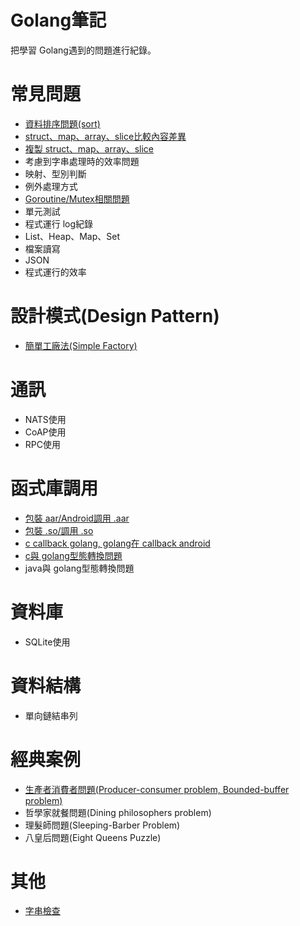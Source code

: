 # Golang筆記
把學習 Golang遇到的問題進行紀錄。

# 常見問題
 - [資料排序問題(sort)](https://github.com/lya79/Learning_Golang/tree/master/SortData)
 - [struct、map、array、slice比較內容差異](https://github.com/lya79/Learning_Golang/tree/master/CompareData)
 - [複製 struct、map、array、slice](https://github.com/lya79/Learning_Golang/tree/master/CopyData)
 - 考慮到字串處理時的效率問題
 - 映射、型別判斷
 - 例外處理方式
 - [Goroutine/Mutex相關問題](https://github.com/lya79/Learning_Golang/tree/master/Goroutine%E7%9B%B8%E9%97%9C%E5%95%8F%E9%A1%8C)
 - 單元測試
 - 程式運行 log紀錄
 - List、Heap、Map、Set
 - 檔案讀寫
 - JSON
 - 程式運行的效率

# 設計模式(Design Pattern)
 - [簡單工廠法(Simple Factory)](https://github.com/lya79/Learning_Golang/tree/master/designPattern/SimpleFactory)

# 通訊
 - NATS使用
 - CoAP使用
 - RPC使用

# 函式庫調用
 - [包裝 aar/Android調用 .aar](https://github.com/lya79/Learning_Golang/tree/master/TestNdkBuildStatic)
 - [包裝 .so/調用 .so](https://github.com/lya79/Learning_Golang/tree/master/TestNdkBuildStatic)
 - [c callback golang, golang在 callback android](https://github.com/lya79/Learning_Golang/tree/master/callbackAndroidGoCFunc)
 - [c與 golang型態轉換問題](http://colobu.com/2016/06/30/dive-into-go-10/)
 - java與 golang型態轉換問題

# 資料庫
 - SQLite使用

# 資料結構
 - 單向鏈結串列

# 經典案例
 - [生產者消費者問題(Producer-consumer problem, Bounded-buffer problem)](https://github.com/lya79/Learning_Golang/tree/master/other/ProducerConsumerProblem)
 - 哲學家就餐問題(Dining philosophers problem)
 - 理髮師問題(Sleeping-Barber Problem)
 - 八皇后問題(Eight Queens Puzzle)

# 其他
 - [字串檢查](https://github.com/lya79/Learning_Golang/tree/master/checkContent)
 <!-- 
defer與 return的順序
‍‍https://blog.csdn.net/samxx8/article/details/64442637
defer、return、返回值三者的执行顺序应该是：
1.return最先给返回值赋值；
2.接着defer开始执行一些收尾工作；
3.最后RET指令携带返回值退出函数。 
-->